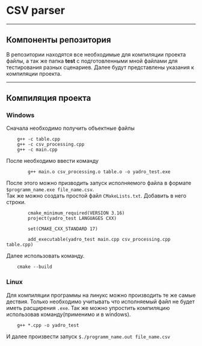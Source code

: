 # CSV parser
---
## Компоненты репозитория
В репозитории находятся все необходимые для компиляции проекта файлы, а так же папка **test** с подготовленными мной файлами для тестирования разных сценариев.
Далее будут представлены указания к компиляции проекта.

---
## Компиляция проекта
### Windows 
Сначала необходимо получить объектные файлы
```
	g++ -c table.cpp
	g++ -c csv_processing.cpp
	g++ -c main.cpp
```
После необходимо ввести команду
```
        g++ main.o csv_processing.o table.o -o yadro_test.exe
```        
После этого можно призводить запуск исполняемого файла в формате `$programm_name.exe file_name.csv`.  
Так же можно создать простой файл `CMakeLists.txt`.
Добавить в него строки.
```
        cmake_minimum_required(VERSION 3.16)
        project(yadro_test LANGUAGES CXX)

        set(CMAKE_CXX_STANDARD 17)

        add_executable(yadro_test main.cpp csv_processing.cpp table.cpp)
``` 
Далее использовать команду.
```
	cmake --build
```
### Linux
Для компиляции программы на линукс можно производить те же самые дествия. Только необходимо учитывать что исполняемый файл не будет иметь расщирения `.exe`.
Так же можно упростить компиляцию использовав команду(применимо и в windows).
```
    g++ *.cpp -o yadro_test
```
И далее произвести запуск `$./programm_name.out file_name.csv`
